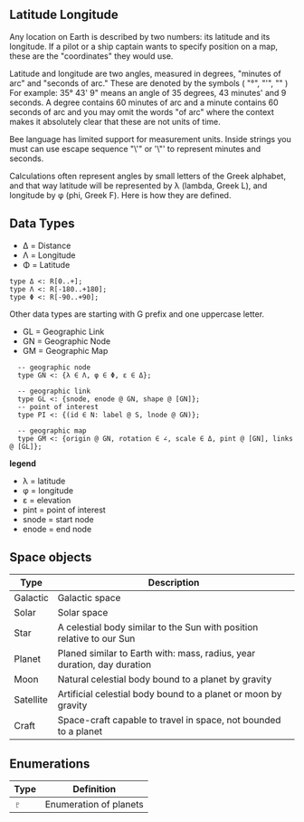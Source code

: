 ## Latitude Longitude

Any location on Earth is described by two numbers: its latitude and its longitude. If a pilot or a ship captain wants to specify position on a map, these are the "coordinates" they would use.

Latitude and longitude are two angles, measured in degrees, "minutes of arc" and "seconds of arc." These are denoted by the symbols ( "°",   "'",   ""  ) For example: 35° 43' 9" means an angle of 35 degrees, 43 minutes' and 9 seconds. A degree contains 60 minutes of arc and a minute contains 60 seconds of arc and you may omit the words "of arc" where the context makes it absolutely clear that these are not units of time.

Bee language has limited support for measurement units. Inside strings you must can use escape sequence "\\'" or '\\"' to represent minutes and seconds. 

Calculations often represent angles by small letters of the Greek alphabet, and that way latitude will be represented by λ (lambda, Greek L), and longitude by φ (phi, Greek F). Here is how they are defined. 

## Data Types

* Δ = Distance
* Λ = Longitude
* Φ = Latitude

```
type Δ <: R[0..+];       
type Λ <: R[-180..+180];
type Φ <: R[-90..+90];
```

Other data types are starting with G prefix and one uppercase letter.

* GL = Geographic Link
* GN = Geographic Node
* GM = Geographic Map

```
  -- geographic node
  type GN <: {λ ∈ Λ, φ ∈ Φ, ε ∈ Δ};             
 
  -- geographic link
  type GL <: {snode, enode @ GN, shape @ [GN]};
  -- point of interest
  type PI <: {(id ∈ N: label @ S, lnode @ GN)};
 
  -- geographic map
  type GM <: {origin @ GN, rotation ∈ ∠, scale ∈ Δ, pint @ [GN], links @ [GL]};
```

**legend**

* λ = latitude
* φ = longitude
* ε = elevation
* pint  = point of interest
* snode = start node
* enode = end node

## Space objects

Type     | Description
---------|-------------------------------------------------------------------------
Galactic | Galactic space
Solar    | Solar space
Star     | A celestial body similar to the Sun with position relative to our Sun
Planet   | Planed similar to Earth with: mass, radius, year duration, day duration
Moon     | Natural celestial body bound to a planet by gravity
Satellite| Artificial celestial body bound to a planet or moon by gravity
Craft    | Space-craft capable to travel in space, not bounded to a planet


## Enumerations

Type   | Definition
-------|---------------------------------------------------------------------------
♇      | Enumeration of planets
